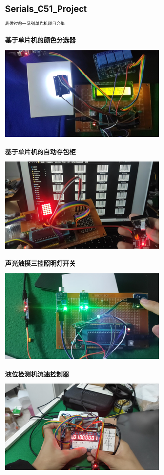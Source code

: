 # Serials_C51_Project
我做过的一系列单片机项目合集



## 基于单片机的颜色分选器

![基于单片机的颜色分选器](images/基于单片机的颜色分选器.jpg)

## 基于单片机的自动存包柜

![基于单片机的自动存包柜](images/基于单片机的自动存包柜.jpg)

## 声光触摸三控照明灯开关

![声光触摸三控照明灯开关](images/声光触摸三控照明灯开关.jpg)

## 液位检测机流速控制器

![液位检测机流速控制器](images/液位检测机流速控制器.jpg)
